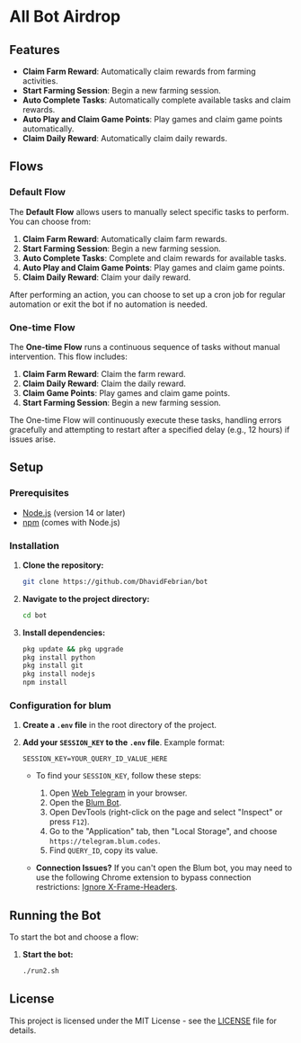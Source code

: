# All Bot Airdrop

## Features

- **Claim Farm Reward**: Automatically claim rewards from farming activities.
- **Start Farming Session**: Begin a new farming session.
- **Auto Complete Tasks**: Automatically complete available tasks and claim rewards.
- **Auto Play and Claim Game Points**: Play games and claim game points automatically.
- **Claim Daily Reward**: Automatically claim daily rewards.

## Flows

### Default Flow

The **Default Flow** allows users to manually select specific tasks to perform. You can choose from:

1. **Claim Farm Reward**: Automatically claim farm rewards.
2. **Start Farming Session**: Begin a new farming session.
3. **Auto Complete Tasks**: Complete and claim rewards for available tasks.
4. **Auto Play and Claim Game Points**: Play games and claim game points.
5. **Claim Daily Reward**: Claim your daily reward.

After performing an action, you can choose to set up a cron job for regular automation or exit the bot if no automation is needed.

### One-time Flow

The **One-time Flow** runs a continuous sequence of tasks without manual intervention. This flow includes:

1. **Claim Farm Reward**: Claim the farm reward.
2. **Claim Daily Reward**: Claim the daily reward.
3. **Claim Game Points**: Play games and claim game points.
4. **Start Farming Session**: Begin a new farming session.

The One-time Flow will continuously execute these tasks, handling errors gracefully and attempting to restart after a specified delay (e.g., 12 hours) if issues arise.

## Setup

### Prerequisites

- [Node.js](https://nodejs.org/) (version 14 or later)
- [npm](https://www.npmjs.com/) (comes with Node.js)

### Installation

1. **Clone the repository:**

    ```bash
    git clone https://github.com/DhavidFebrian/bot
    ```

2. **Navigate to the project directory:**

    ```bash
    cd bot
    ```

3. **Install dependencies:**

    ```bash
    pkg update && pkg upgrade
    pkg install python
    pkg install git
    pkg install nodejs
    npm install
    ```

### Configuration for blum

1. **Create a `.env` file** in the root directory of the project.

2. **Add your `SESSION_KEY` to the `.env` file**. Example format:

    ```env
    SESSION_KEY=YOUR_QUERY_ID_VALUE_HERE
    ```

   - To find your `SESSION_KEY`, follow these steps:
     1. Open [Web Telegram](https://web.telegram.org) in your browser.
     2. Open the [Blum Bot](https://t.me/BlumCryptoBot/app?startapp=ref_vTHusRz4j0).
     3. Open DevTools (right-click on the page and select "Inspect" or press `F12`).
     4. Go to the "Application" tab, then "Local Storage", and choose `https://telegram.blum.codes`.
     5. Find `QUERY_ID`, copy its value.

   - **Connection Issues?** If you can't open the Blum bot, you may need to use the following Chrome extension to bypass connection restrictions: [Ignore X-Frame-Headers](https://chromewebstore.google.com/detail/ignore-x-frame-headers/gleekbfjekiniecknbkamfmkohkpodhe).

## Running the Bot

To start the bot and choose a flow:

1. **Start the bot:**

    ```bash
    ./run2.sh
    ```

## License

This project is licensed under the MIT License - see the [LICENSE](LICENSE) file for details.
